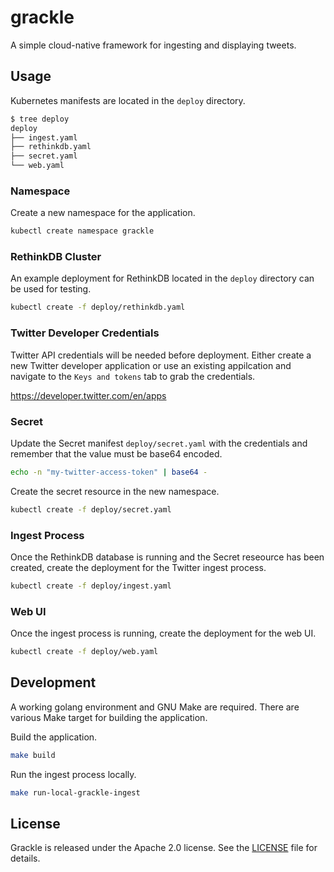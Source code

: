 # grackle

A simple cloud-native framework for ingesting and displaying tweets.

## Usage

Kubernetes manifests are located in the `deploy` directory.

```bash
$ tree deploy
deploy
├── ingest.yaml
├── rethinkdb.yaml
├── secret.yaml
└── web.yaml
```

### Namespace

Create a new namespace for the application.

```bash
kubectl create namespace grackle
```

### RethinkDB Cluster

An example deployment for RethinkDB located in the `deploy` directory can be used for testing.

```bash
kubectl create -f deploy/rethinkdb.yaml
```

### Twitter Developer Credentials

Twitter API credentials will be needed before deployment. Either create a new
Twitter developer application or use an existing appilcation and navigate to the `Keys and tokens` tab to grab the
credentials.

<https://developer.twitter.com/en/apps>

### Secret

Update the Secret manifest `deploy/secret.yaml` with the credentials and remember that the value must be base64 encoded.

```bash
echo -n "my-twitter-access-token" | base64 -
```

Create the secret resource in the new namespace.

```bash
kubectl create -f deploy/secret.yaml
```

### Ingest Process

Once the RethinkDB database is running and the Secret reseource has been created, create the deployment for the Twitter
ingest process.

```bash
kubectl create -f deploy/ingest.yaml
```

### Web UI

Once the ingest process is running, create the deployment for the web UI.

```bash
kubectl create -f deploy/web.yaml
```

## Development

A working golang environment and GNU Make are required. There are various Make target for building the application.

Build the application.

```bash
make build
```

Run the ingest process locally.

```bash
make run-local-grackle-ingest
```

## License

Grackle is released under the Apache 2.0 license. See the [LICENSE][license_file] file for details.


[license_file]:./LICENSE
